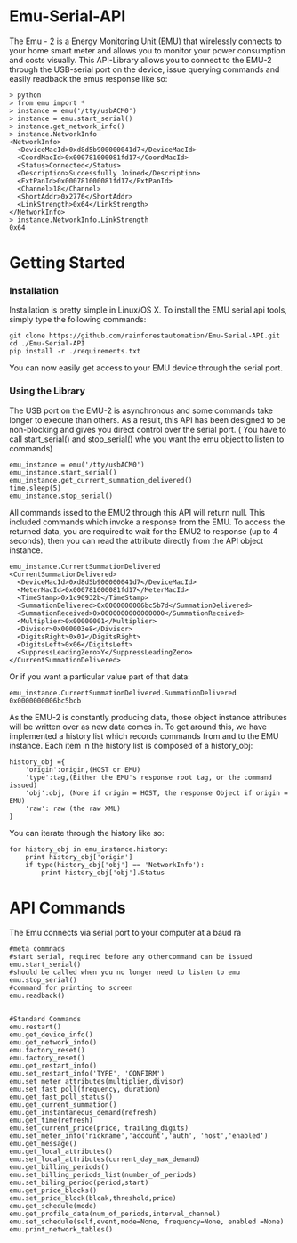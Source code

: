 # Emu-Serial-API

The Emu - 2 is a Energy Monitoring Unit (EMU) that wirelessly connects to your home smart meter and allows you to monitor your power consumption and costs visually. 
This API-Library allows you to connect to the EMU-2 through the USB-serial port on the device, issue querying commands and easily readback the emus response like so:

    > python
    > from emu import *
    > instance = emu('/tty/usbACM0')
    > instance = emu.start_serial()
    > instance.get_network_info()
    > instance.NetworkInfo
    <NetworkInfo>
      <DeviceMacId>0xd8d5b900000041d7</DeviceMacId>
      <CoordMacId>0x000781000081fd17</CoordMacId>
      <Status>Connected</Status>
      <Description>Successfully Joined</Description>
      <ExtPanId>0x000781000081fd17</ExtPanId>
      <Channel>18</Channel>
      <ShortAddr>0x2776</ShortAddr>
      <LinkStrength>0x64</LinkStrength>
    </NetworkInfo>
    > instance.NetworkInfo.LinkStrength
    0x64


# Getting Started
### Installation

Installation is pretty simple in Linux/OS X.  To install the EMU serial api tools, simply type the following commands:

    git clone https://github.com/rainforestautomation/Emu-Serial-API.git
    cd ./Emu-Serial-API
    pip install -r ./requirements.txt

You can now easily get access to your EMU device through the serial port.

### Using the Library

The USB port on the EMU-2 is asynchronous and some commands take longer to execute than others. As a result, this API has been designed to be non-blocking and gives you direct control over the serial port. ( You have to call start_serial() and stop_serial() whe you want the emu object to listen to commands)

    emu_instance = emu('/tty/usbACM0')
    emu_instance.start_serial()
    emu_instance.get_current_summation_delivered()
    time.sleep(5)
    emu_instance.stop_serial()

All commands issed to the EMU2 through this API will return null. This included commands which invoke a response from the EMU. To access the returned data, you are required to wait for the EMU2 to response (up to 4 seconds), then you can read the attribute directly from the API object instance.

    emu_instance.CurrentSummationDelivered
    <CurrentSummationDelivered>
      <DeviceMacId>0xd8d5b900000041d7</DeviceMacId>
      <MeterMacId>0x000781000081fd17</MeterMacId>
      <TimeStamp>0x1c90932b</TimeStamp>
      <SummationDelivered>0x0000000006bc5b7d</SummationDelivered>
      <SummationReceived>0x0000000000000000</SummationReceived>
      <Multiplier>0x00000001</Multiplier>
      <Divisor>0x000003e8</Divisor>
      <DigitsRight>0x01</DigitsRight>
      <DigitsLeft>0x06</DigitsLeft>
      <SuppressLeadingZero>Y</SuppressLeadingZero>
    </CurrentSummationDelivered>

Or if you want a particular value part of that data:

    emu_instance.CurrentSummationDelivered.SummationDelivered
    0x0000000006bc5bcb

As the EMU-2 is constantly producing data, those object instance attributes will be written over as new data comes in. To get around this, we have implemented a history list which records 
commands from and to the EMU instance. Each item in the history list is composed of a history_obj:

    
    history_obj ={
        'origin':origin,(HOST or EMU)
        'type':tag,(Either the EMU's response root tag, or the command issued)
        'obj':obj, (None if origin = HOST, the response Object if origin = EMU)
        'raw': raw (the raw XML)
    }

You can iterate through the history like so:

    for history_obj in emu_instance.history:
        print history_obj['origin']
        if type(history_obj['obj'] == 'NetworkInfo'):
            print history_obj['obj'].Status

# API Commands

The Emu connects via serial port to your computer at a baud ra

    #meta commnads
    #start serial, required before any othercommand can be issued
    emu.start_serial()
    #should be called when you no longer need to listen to emu
    emu.stop_serial()
    #command for printing to screen
    emu.readback()
    
    
    #Standard Commands
    emu.restart()
    emu.get_device_info()
    emu.get_network_info()
    emu.factory_reset()
    emu.factory_reset()
    emu.get_restart_info()
    emu.set_restart_info('TYPE', 'CONFIRM')
    emu.set_meter_attributes(multiplier,divisor)
    emu.set_fast_poll(frequency, duration)
    emu.get_fast_poll_status()
    emu.get_current_summation()
    emu.get_instantaneous_demand(refresh)
    emu.get_time(refresh)
    emu.set_current_price(price, trailing_digits)
    emu.set_meter_info('nickname','account','auth', 'host','enabled')
    emu.get_message()
    emu.get_local_attributes()
    emu.set_local_attributes(current_day_max_demand)
    emu.get_billing_periods()
    emu.set_billing_periods_list(number_of_periods)
    emu.set_biling_period(period,start)
    emu.get_price_blocks()
    emu.set_price_block(blcak,threshold,price)
    emu.get_schedule(mode)
    emu.get_profile_data(num_of_periods,interval_channel)
    emu.set_schedule(self,event,mode=None, frequency=None, enabled =None)
    emu.print_network_tables()